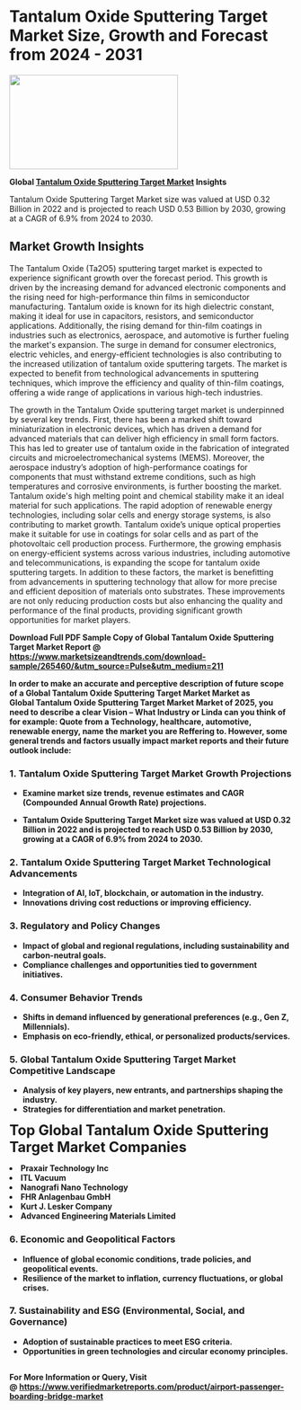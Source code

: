 <H1>Tantalum Oxide Sputtering Target Market Size, Growth and Forecast from 2024 - 2031</H1><img class="aligncenter size-medium wp-image-584254" src="https://thirdeyenews.in/wp-content/uploads/2024/09/Global-Market-Research-300x168.jpeg" alt="" width="300" height="168" /><p><strong>Global&nbsp;<a href="https://www.marketsizeandtrends.com/download-sample/265460/&amp;utm_source=Pulse&amp;utm_medium=211">Tantalum Oxide Sputtering Target Market</a> Insights</strong></p><p>Tantalum Oxide Sputtering Target Market size was valued at USD 0.32 Billion in 2022 and is projected to reach USD 0.53 Billion by 2030, growing at a CAGR of 6.9% from 2024 to 2030.</p><p><h2>Market Growth Insights</h2> <p>The Tantalum Oxide (Ta2O5) sputtering target market is expected to experience significant growth over the forecast period. This growth is driven by the increasing demand for advanced electronic components and the rising need for high-performance thin films in semiconductor manufacturing. Tantalum oxide is known for its high dielectric constant, making it ideal for use in capacitors, resistors, and semiconductor applications. Additionally, the rising demand for thin-film coatings in industries such as electronics, aerospace, and automotive is further fueling the market's expansion. The surge in demand for consumer electronics, electric vehicles, and energy-efficient technologies is also contributing to the increased utilization of tantalum oxide sputtering targets. The market is expected to benefit from technological advancements in sputtering techniques, which improve the efficiency and quality of thin-film coatings, offering a wide range of applications in various high-tech industries.</p> <p><strong></strong></p> <p>The growth in the Tantalum Oxide sputtering target market is underpinned by several key trends. First, there has been a marked shift toward miniaturization in electronic devices, which has driven a demand for advanced materials that can deliver high efficiency in small form factors. This has led to greater use of tantalum oxide in the fabrication of integrated circuits and microelectromechanical systems (MEMS). Moreover, the aerospace industry’s adoption of high-performance coatings for components that must withstand extreme conditions, such as high temperatures and corrosive environments, is further boosting the market. Tantalum oxide's high melting point and chemical stability make it an ideal material for such applications. The rapid adoption of renewable energy technologies, including solar cells and energy storage systems, is also contributing to market growth. Tantalum oxide’s unique optical properties make it suitable for use in coatings for solar cells and as part of the photovoltaic cell production process. Furthermore, the growing emphasis on energy-efficient systems across various industries, including automotive and telecommunications, is expanding the scope for tantalum oxide sputtering targets. In addition to these factors, the market is benefitting from advancements in sputtering technology that allow for more precise and efficient deposition of materials onto substrates. These improvements are not only reducing production costs but also enhancing the quality and performance of the final products, providing significant growth opportunities for market players. <p><strong></p><p><span class=""><strong>Download Full PDF Sample Copy of Global Tantalum Oxide Sputtering Target Market Report</strong> @ <a href="https://www.marketsizeandtrends.com/download-sample/265460/&amp;utm_source=Pulse&amp;utm_medium=211" target="_blank">https://www.marketsizeandtrends.com/download-sample/265460/&amp;utm_source=Pulse&amp;utm_medium=211</a></span></p><p>In order to make an accurate and perceptive description of future scope of a Global&nbsp;Tantalum Oxide Sputtering Target Market Market as Global&nbsp;Tantalum Oxide Sputtering Target Market Market of 2025, you need to describe a clear Vision &ndash; What Industry or Linda can you think of for example: Quote from a Technology, healthcare, automotive, renewable energy, name the market you are Reffering to. However, some general trends and factors usually impact market reports and their future outlook include:</p><h3>1.&nbsp;<strong>Tantalum Oxide Sputtering Target Market Growth Projections</strong></h3><ul><li>Examine market size trends, revenue estimates and CAGR (Compounded Annual Growth Rate) projections.</li><li><p>Tantalum Oxide Sputtering Target Market size was valued at USD 0.32 Billion in 2022 and is projected to reach USD 0.53 Billion by 2030, growing at a CAGR of 6.9% from 2024 to 2030.</p></li></ul><h3>2.&nbsp;<strong>Tantalum Oxide Sputtering Target Market Technological Advancements</strong></h3><ul><li>Integration of AI, IoT, blockchain, or automation in the industry.</li><li>Innovations driving cost reductions or improving efficiency.</li></ul><h3>3.&nbsp;<strong>Regulatory and Policy Changes</strong></h3><ul><li>Impact of global and regional regulations, including sustainability and carbon-neutral goals.</li><li>Compliance challenges and opportunities tied to government initiatives.</li></ul><h3>4.&nbsp;<strong>Consumer Behavior Trends</strong></h3><ul><li>Shifts in demand influenced by generational preferences (e.g., Gen Z, Millennials).</li><li>Emphasis on eco-friendly, ethical, or personalized products/services.</li></ul><h3>5.&nbsp;<strong>Global Tantalum Oxide Sputtering Target Market Competitive Landscape</strong></h3><ul><li>Analysis of key players, new entrants, and partnerships shaping the industry.</li><li>Strategies for differentiation and market penetration.</li></ul><p data-pm-slice="1 1 []"><span style="color: inherit; font-family: inherit; font-size: 25px;">Top Global Tantalum Oxide Sputtering Target Market Companies</span></p><div class="" data-test-id=""><p><li>Praxair Technology Inc</li><li> ITL Vacuum</li><li> Nanografi Nano Technology</li><li> FHR Anlagenbau GmbH</li><li> Kurt J. Lesker Company</li><li> Advanced Engineering Materials Limited</li></p></div><h3>6.&nbsp;<strong>Economic and Geopolitical Factors</strong></h3><ul><li>Influence of global economic conditions, trade policies, and geopolitical events.</li><li>Resilience of the market to inflation, currency fluctuations, or global crises.</li></ul><h3>7.&nbsp;<strong>Sustainability and ESG (Environmental, Social, and Governance)</strong></h3><ul><li>Adoption of sustainable practices to meet ESG criteria.</li><li>Opportunities in green technologies and circular economy principles.</li></ul><h2><strong style="font-size: 14px;">For More Information or Query, Visit @&nbsp;</strong><a style="background-color: #ffffff; font-size: 14px;" href="https://www.marketsizeandtrends.com/report/tantalum-oxide-sputtering-target-market/" target="_blank">https://www.verifiedmarketreports.com/product/airport-passenger-boarding-bridge-market</a></h2>
